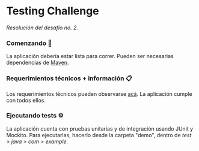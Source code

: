 # Testing Challenge

_Resolución del desafío no. 2._

### Comenzando 🚀

La aplicación debería estar lista para correr. Pueden ser necesarias dependencias de [Maven](https://maven.apache.org/).

### Requerimientos técnicos + información 📋

Los requerimientos técnicos pueden observarse [acá](https://drive.google.com/file/d/1Vl7nqxJvrIVwbuipuX8sFnEZSJiuaMJu/view). La aplicación cumple con todos ellos.

### Ejecutando tests ⚙️

La aplicación cuenta con pruebas unitarias y de integración usando JUnit y Mockito. Para ejecutarlas, hacerlo desde la carpeta "demo", dentro de _test > java > com > example._
